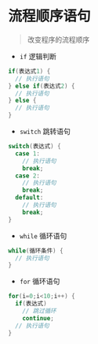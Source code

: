 # 流程顺序语句

> 改变程序的流程顺序

- `if` 逻辑判断

```c++
if(表达式1) {
  // 执行语句
} else if(表达式2) {
  // 执行语句
} else {
  // 执行语句
}
```

- `switch` 跳转语句

```c++
switch(表达式) {
  case 1:
    // 执行语句
    break;
  case 2:
    // 执行语句
    break;
  default:
    // 执行语句
    break;
}

```

- `while` 循环语句

```c++
while(循环条件) {
  // 执行语句
}
```

- `for` 循环语句

```c++
for(i=0;i<10;i++) {
  if(表达式)
    // 跳过循环
    continue;
  // 执行语句 
}

```